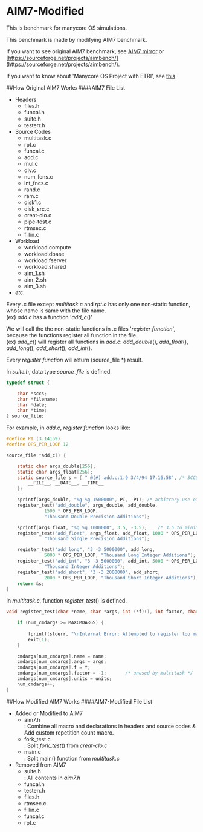 AIM7-Modified
=================================
This is benchmark for manycore OS simulations. <br />

This benchmark is made by modifying AIM7 benchmark. <br />

If you want to see original AIM7 benchmark, see [AIM7 mirror](https://github.com/BellScurry/aim7-mirror) or [https://sourceforge.net/projects/aimbench/](https://sourceforge.net/projects/aimbench/). <br />

If you want to know about 'Manycore OS Project with ETRI', see [this](http://manycoreos.synology.me/MediaWiki/index.php?title=%EB%B6%84%ED%95%A0%ED%98%95_%EA%B5%AC%EC%A1%B0_%EC%8B%9C%EB%AE%AC%EB%A0%88%EC%9D%B4%EC%85%98)

##How Original AIM7 Works
####AIM7 File List
- Headers
  - files.h
  - funcal.h
  - suite.h
  - testerr.h
- Source Codes
  - multitask.c
  - rpt.c
  - funcal.c
  - add.c
  - mul.c
  - div.c
  - num\_fcns.c
  - int\_fncs.c
  - rand.c
  - ram.c
  - disk1.c
  - disk\_src.c
  - creat-clo.c
  - pipe-test.c
  - rtmsec.c
  - fillin.c
- Workload
  - workload.compute
  - workload.dbase
  - workload.fserver
  - workload.shared
  - aim\_1.sh
  - aim\_2.sh
  - aim\_3.sh
- _etc_.

Every .c file except _multitask.c_ and _rpt.c_ has only one non-static function, whose name is same with the file name. <br />
(ex) *add.c* has a function '*add\_c*()'

We will call the the non-static functions in .c files '_register function_', because the functions register all function in the file. <br />
(ex) *add\_c*() will register all functions in *add.c*: *add\_double*(), *add\_float*(), *add\_long*(), *add\_short*(), *add\_int*().

Every _register function_ will return (source\_file \*) result.

In _suite.h_, data type *source\_file* is defined.
```c
typedef struct {

    char *sccs;
    char *filename;
    char *date;
    char *time;
} source_file;
```

For example, in _add.c_, _register function_ looks like:
```c
#define PI (3.14159)
#define OPS_PER_LOOP 12

source_file *add_c() {

	static char args_double[256];
	static char args_float[256];
	static source_file s = { " @(#) add.c:1.9 3/4/94 17:16:58",	/* SCCS info */
		__FILE__, __DATE__, __TIME__
	};

	sprintf(args_double, "%g %g 1500000", PI, -PI);	/* arbitrary use of pi */
	register_test("add_double", args_double, add_double,
		      1500 * OPS_PER_LOOP,
		      "Thousand Double Precision Additions");

	sprintf(args_float, "%g %g 1000000", 3.5, -3.5);	/* 3.5 to minimize round-off error */
	register_test("add_float", args_float, add_float, 1000 * OPS_PER_LOOP,
		      "Thousand Single Precision Additions");

	register_test("add_long", "3 -3 5000000", add_long,
		      5000 * OPS_PER_LOOP, "Thousand Long Integer Additions");
	register_test("add_int", "3 -3 5000000", add_int, 5000 * OPS_PER_LOOP,
		      "Thousand Integer Additions");
	register_test("add_short", "3 -3 2000000", add_short,
		      2000 * OPS_PER_LOOP, "Thousand Short Integer Additions");
	return &s;
}
```

In _multitask.c_, function *register\_test*() is defined.
```c
void register_test(char *name, char *args, int (*f)(), int factor, char *units) {

    if (num_cmdargs >= MAXCMDARGS) {
	
        fprintf(stderr, "\nInternal Error: Attempted to register too many tests.\n");
		exit(1);
	}

	cmdargs[num_cmdargs].name = name;
	cmdargs[num_cmdargs].args = args;
	cmdargs[num_cmdargs].f = f;
	cmdargs[num_cmdargs].factor = -1;	    /* unused by multitask */
	cmdargs[num_cmdargs].units = units;
	num_cmdargs++;
}
```

##How Modified AIM7 Works
####AIM7-Modified File List
- Added or Modified to AIM7
  - aim7.h
  <br />: Combine all macro and declarations in headers and source codes & Add custom repetition count macro. 
  - fork\_test.c
  <br />: Split *fork\_test*() from _creat-clo.c_
  - main.c
  <br />: Split main() function from _multitask.c_
- Removed from AIM7
  - suite.h
  <br />: All contents in _aim7.h_
  - funcal.h
  - testerr.h
  - files.h
  - rtmsec.c
  - fillin.c
  - funcal.c
  - rpt.c
